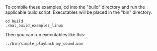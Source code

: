 To compile these examples, cd into the "build" directory and run the applicable build script. Executables
will be placed in the "bin" directory.

    cd build
    ./mal_build_examples_linux
    
Then you can run executables like this:

    ../bin/simple_playback my_sound.wav